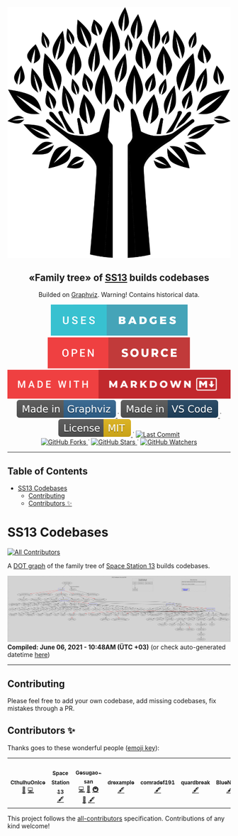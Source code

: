 

<p align="center">
  <img src="static/Family-tree.png" />
  <h2 align="center"> «Family tree» of <a href="http://www.byond.com/games/Exadv1/SpaceStation13">SS13</a> builds codebases
  </h2>

  <p align="center">Builded on <a href="https://graphviz.org/">Graphviz</a>. Warning! Contains historical data.
  </p>
</p>

<p align="center">
  <a href="">
    <img alt="Uses badges" src="static/uses-badges.svg"/>
  </a>
  <a href="">
    <img alt="Open Source" src="static/open-source.svg"/>
  </a>
  <a href="https://forthebadge.com">
    <img alt="Made with MD" src="static/made-with-markdown.svg"/>
  </a>

  <br>

  <a href="https://code.visualstudio.com/">
    <img alt="Made in Graphviz" src="static/Made_in-Graphviz-30638e.svg"/>
  </a>˙
  <a href="https://code.visualstudio.com/">
    <img alt="Made in VS Code" src="static/Made_in-VS_Code-1f425f.svg"/>
  </a>˙
  <a href="https://opensource.org/licenses/MIT">
    <img alt="MIT license" src="static/License-MIT-yellow.svg"/>
  </a>˙
  <a href="https://github.com/CthulhuOnIce/SS13-Codebases/issues?q=is%3Apr+is%3Aclosed">
    <img alt="Last Commit" src="https://img.shields.io/github/last-commit/CthulhuOnIce/SS13-Codebases"/>
  </a>

  <br>

  <a href="https://GitHub.com/CthulhuOnIce/SS13-Codebases/network/">
    <img alt="GitHub Forks" src="https://img.shields.io/github/forks/CthulhuOnIce/SS13-Codebases.svg?style=social&label=Fork&maxAge=2592000"/>
  </a>˙
  <a href="https://GitHub.com/CthulhuOnIce/SS13-Codebases/stargazers/">
    <img alt="GitHub Stars" src="https://img.shields.io/github/stars/CthulhuOnIce/SS13-Codebases.svg?style=social&label=Star&maxAge=2592000"/>
  </a>˙
  <a href="https://GitHub.com/CthulhuOnIce/SS13-Codebases/stargazers/">
    <img alt="GitHub Watchers" src="https://img.shields.io/github/watchers/CthulhuOnIce/SS13-Codebases?style=social&label=Watchers&maxAge=2592000">
  </a>
</p>

---

## Table of Contents

- [SS13 Codebases](#ss13-codebases)
	- [Contributing](#contributing)
	- [Contributors ✨](#contributors-)

# SS13 Codebases

<!-- ALL-CONTRIBUTORS-BADGE:START - Do not remove or modify this section -->
[![All Contributors](https://img.shields.io/badge/all_contributors-7-orange.svg?style=flat-square)](#contributors-)
<!-- ALL-CONTRIBUTORS-BADGE:END -->
A [DOT graph](https://graphviz.org/) of the family tree of [Space Station 13](http://www.byond.com/games/Exadv1/SpaceStation13) builds codebases.

![Graphviz graph](./out/tree.svg?sanitize=true)
**Compiled: June 06, 2021 - 10:48AM (ÜTC +03)**
(or check auto-generated datetime [here](./out/compile_datetime.txt))

---

## Contributing

Please feel free to add your own codebase, add missing codebases, fix mistakes through a PR.

## Contributors ✨

Thanks goes to these wonderful people ([emoji key](https://allcontributors.org/docs/en/emoji-key)):

<!-- ALL-CONTRIBUTORS-LIST:START - Do not remove or modify this section -->
<!-- prettier-ignore-start -->
<!-- markdownlint-disable -->
<table>
  <tr>
    <td align="center"><a href="https://github.com/CthulhuOnIce"><img src="https://avatars.githubusercontent.com/u/41597119?v=4?s=100" width="100px;" alt=""/><br /><sub><b>CthulhuOnIce</b></sub></a><br /><a href="#ideas-CthulhuOnIce" title="Ideas, Planning, & Feedback">🤔</a> <a href="https://github.com/Gesugao-san/SS13-Codebases/commits?author=CthulhuOnIce" title="Code">💻</a></td>
    <td align="center"><a href="https://spacestation13.com"><img src="https://avatars.githubusercontent.com/u/72716220?v=4?s=100" width="100px;" alt=""/><br /><sub><b>Space Station 13</b></sub></a><br /><a href="#content-spacestation13" title="Content">🖋</a></td>
    <td align="center"><a href="https://github.com/Gesugao-san"><img src="https://avatars.githubusercontent.com/u/28023014?v=4?s=100" width="100px;" alt=""/><br /><sub><b>Gesugao-san</b></sub></a><br /><a href="https://github.com/Gesugao-san/SS13-Codebases/commits?author=Gesugao-san" title="Code">💻</a> <a href="#ideas-Gesugao-san" title="Ideas, Planning, & Feedback">🤔</a> <a href="#infra-Gesugao-san" title="Infrastructure (Hosting, Build-Tools, etc)">🚇</a> <a href="#tool-Gesugao-san" title="Tools">🔧</a> <a href="#content-spacestation13" title="Content">🖋</a></td>
    <td align="center"><a href="https://github.com/drexample"><img src="https://avatars.githubusercontent.com/u/19371983?v=4?s=100" width="100px;" alt=""/><br /><sub><b>drexample</b></sub></a><br /><a href="#content-drexample" title="Content">🖋</a></td>
    <td align="center"><a href="https://github.com/comradef191"><img src="https://avatars.githubusercontent.com/u/62987296?v=4?s=100" width="100px;" alt=""/><br /><sub><b>comradef191</b></sub></a><br /><a href="#content-comradef191" title="Content">🖋</a></td>
    <td align="center"><a href="https://quardbreak.carrd.co/"><img src="https://avatars.githubusercontent.com/u/44920739?v=4?s=100" width="100px;" alt=""/><br /><sub><b>quardbreak</b></sub></a><br /><a href="#content-quardbreak" title="Content">🖋</a></td>
    <td align="center"><a href="https://github.com/BlueNexus"><img src="https://avatars.githubusercontent.com/u/12956760?v=4?s=100" width="100px;" alt=""/><br /><sub><b>BlueNexus</b></sub></a><br /><a href="#content-BlueNexus" title="Content">🖋</a></td>
  </tr>
</table>

<!-- markdownlint-restore -->
<!-- prettier-ignore-end -->

<!-- ALL-CONTRIBUTORS-LIST:END -->

This project follows the [all-contributors](https://github.com/all-contributors/all-contributors) specification. Contributions of any kind welcome!
